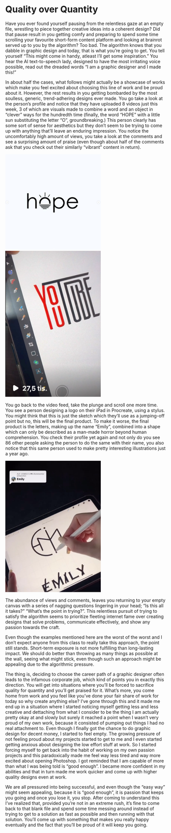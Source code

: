 # Quality over Quantity

Have you ever found yourself pausing from the relentless gaze at an empty file, wrestling to piece together creative ideas into a coherent design? Did that pause result in you getting comfy and preparing to spend some time scrolling your favourite short-form content platform and looking at brainrot served up to you by the algorithm? Too bad. The algorithm knows that you dabble in graphic design and today, that is what you’re going to get.
You tell yourself “This might come in handy, atleast I’ll get some inspiration.” You hear the AI text-to-speech lady, designed to have the most irritating voice possible, read out the dreaded words “I am a graphic designer and I made this!”

In about half the cases, what follows might actually be a showcase of works which make you feel excited about choosing this line of work and be proud about it. However, the rest results in you getting bombarded by the most soulless, generic, trend-adhering designs ever made. You go take a look at the person’s profile and notice that they have uploaded 8 videos just this week, 3 of which are visuals made to combine a word and an object in “clever” ways for the hundredth time (finally, the word “HOPE” with a little sun substituting the letter “O”, groundbreaking.) This person clearly has some sort of sense for aesthetics but they don’t seem to be trying to come up with anything that’ll leave an enduring impression. You notice the uncomfortably high amount of views, you take a look at the comments and see a surprising amount of praise (even though about half of the comments ask that you check out their similarly “vibrant” content in return).


<img src="https://github.com/fmorys/fmorys.github.io/blob/main/english-for-designers/img/1.png?raw=true" alt="an image of the word hope with the letter O replaced with the icon of a sun" width="300" height="auto">

<img src="https://github.com/fmorys/fmorys.github.io/blob/main/english-for-designers/img/2.png?raw=true" alt="a very unimaginative recreation of the youtube logo" width="300" height="auto">


You go back to the video feed, take the plunge and scroll one more time. You see a person designing a logo on their iPad in Procreate, using a stylus. You might think that this is just the sketch which they’ll use as a jumping-off point but no, this will be the final product. To make it worse, the final product is the letters, making up the name “Emily”, combined into a shape which can only be described as a man-made horror beyond human comprehension. You check their profile yet again and not only do you see 86 other people asking the person to do the same with their name, you also notice that this same person used to make pretty interesting illustrations just a year ago.

<img src="https://github.com/fmorys/fmorys.github.io/blob/main/english-for-designers/img/3.png?raw=true" alt="a very unimaginative recreation of the youtube logo" width="300" height="auto">

The abundance of views and comments, leaves you returning to your empty canvas with a series of nagging questions lingering in your head; “Is this all it takes?” “What’s the point in trying?”. This relentless pursuit of trying to satisfy the algorithm seems to prioritize fleeting internet fame over creating designs that solve problems, communicate effectively, and show any passion towards the craft.

Even though the examples mentioned here are the worst of the worst and I don’t expect anyone from this class to really take this approach, the point still stands. Short-term exposure is not more fulfilling than long-lasting impact. We should do better than throwing as many things as possible at the wall, seeing what might stick, even though such an approach might be appealing due to the algorithmic pressure.

The thing is, deciding to choose the career path of a graphic designer often leads to the infamous corporate job, which kind of points you in exactly this direction. You will get into situations where you’ll be forced to sacrifice quality for quantity and you’ll get praised for it. What’s more, you come home from work and you feel like you’ve done your fair share of work for today so why create anything else? I’ve gone through this and it made me end up in a situation where I started noticing myself getting less and less creative and dettaching from what I consider to be the thing I am actually pretty okay at and slowly but surely it reached a point when I wasn’t very proud of my own work, because it consisted of pumping out things I had no real attachment to. Even though I finally got the chance to do graphic design for decent money, I started to feel empty. The growing pressure of not feeling proud about my projects started to get to me and I even started getting anxious about designing the low effort stuff at work. So I started forcing myself to get back into the habit of working on my own passion projects and this paradoxically made me feel way less tired and way more excited about opening Photoshop. I got reminded that I am capable of more than what I was being told is “good enough”. I became more confident in my abilities and that in turn made me work quicker and come up with higher quality designs even at work.

We are all pressured into being successful, and even though the “easy way” might seem appealing, because it is “good enough”, it is passion that keeps you going and once you lose it, you stop. After coming to understand this I’ve realized that, provided you’re not in an extreme rush, it’s fine to come back to that blank file and spend some time messing around instead of trying to get to a solution as fast as possible and then running with that solution. You’ll come up with something that makes you really happy eventually and the fact that you’ll be proud of it will keep you going.

